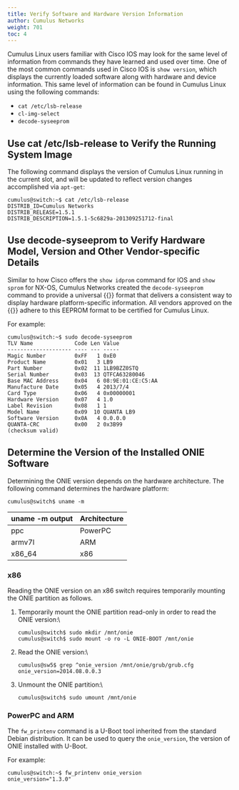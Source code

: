 ```yaml
---
title: Verify Software and Hardware Version Information
author: Cumulus Networks
weight: 701
toc: 4
---
```


Cumulus Linux users familiar with Cisco IOS may look for the same level
of information from commands they have learned and used over time. One
of the most common commands used in Cisco IOS
is `show version`,
which displays the currently loaded software along with hardware and
device information. This same level of information can be found in
Cumulus Linux using the following commands:

- `cat /etc/lsb-release`
- `cl-img-select`
- `decode-syseeprom`

## Use cat /etc/lsb-release to Verify the Running System Image

The following command displays the version of Cumulus Linux running in
the current slot, and will be updated to reflect version changes
accomplished via `apt-get`:

    cumulus@switch:~$ cat /etc/lsb-release   
    DISTRIB_ID=Cumulus Networks  
    DISTRIB_RELEASE=1.5.1  
    DISTRIB_DESCRIPTION=1.5.1-5c6829a-201309251712-final

## Use decode-syseeprom to Verify Hardware Model, Version and Other Vendor-specific Details

Similar to how Cisco offers the `show idprom` command for IOS and `show sprom` for NX-OS, Cumulus Networks created the `decode-syseeprom` command to provide a universal {{<exlink url="http://en.wikipedia.org/wiki/EEPROM" text="EEPROM">}} format that delivers a consistent way to display hardware platform-specific information. All vendors approved on the {{<exlink url="https://www.nvidia.com/en-us/networking/ethernet-switching/hardware-compatibility-list//" text="Cumulus Linux hardware compatibility list">}} adhere to this EEPROM format to be certified for Cumulus Linux.

For example:

    cumulus@switch:~$ sudo decode-syseeprom   
    TLV Name             Code Len Value  
    -------------------- ---- --- -----  
    Magic Number         0xFF   1 0xE0  
    Product Name         0x01   3 LB9  
    Part Number          0x02  11 1LB9BZZ0STQ  
    Serial Number        0x03  13 QTFCA63280046  
    Base MAC Address     0x04   6 08:9E:01:CE:C5:AA  
    Manufacture Date     0x05   4 2013/7/4  
    Card Type            0x06   4 0x00000001  
    Hardware Version     0x07   4 1.0  
    Label Revision       0x08   1 1  
    Model Name           0x09  10 QUANTA LB9  
    Software Version     0x0A   4 0.0.0.0  
    QUANTA-CRC           0x00   2 0x3B99  
    (checksum valid)

## Determine the Version of the Installed ONIE Software

Determining the ONIE version depends on the hardware architecture. The following command determines the hardware platform:

    cumulus@switch$ uname -m

| uname -m output | Architecture |
| --------------- | ------------ |
| ppc             | PowerPC      |
| armv7l          | ARM          |
| x86\_64         | x86          |

### x86

Reading the ONIE version on an x86 switch requires temporarily mounting
the ONIE partition as follows.

1.  Temporarily mount the ONIE partition read-only in order to read the
    ONIE version:\

        cumulus@switch$ sudo mkdir /mnt/onie
        cumulus@switch$ sudo mount -o ro -L ONIE-BOOT /mnt/onie

2.  Read the ONIE version:\

        cumulus@sw5$ grep ^onie_version /mnt/onie/grub/grub.cfg
        onie_version=2014.08.0.0.3

3.  Unmount the ONIE partition:\

        cumulus@switch$ sudo umount /mnt/onie

### PowerPC and ARM

The `fw_printenv` command is a U-Boot tool inherited from the standard
Debian distribution. It can be used to query the `onie_version`, the
version of ONIE installed with U-Boot.

For example:

    cumulus@switch:~$ fw_printenv onie_version  
    onie_version="1.3.0"
